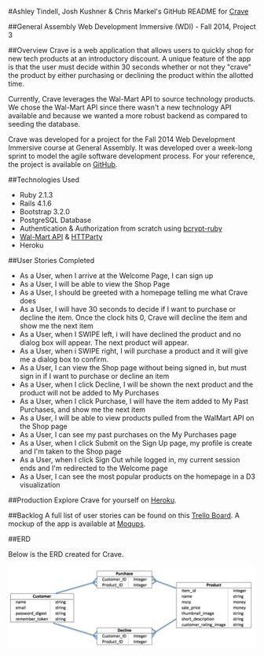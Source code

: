 #Ashley Tindell, Josh Kushner & Chris Markel's GitHub README for [Crave](https://thecrave.herokuapp.com/)
</br>

##General Assembly Web Development Immersive (WDI) - Fall 2014, Project 3
</br>

##Overview
Crave is a web application that allows users to quickly shop for new tech products at an introductory discount. A unique feature of the app is that the user must decide within 30 seconds whether or not they "crave" the product by either purchasing or declining the product within the allotted time.

Currently, Crave leverages the Wal-Mart API to source technology products. We chose the Wal-Mart API since there wasn't a new technology API available and because we wanted a more robust backend as compared to seeding the database.

Crave was developed for a project for the Fall 2014 Web Development Immersive course at General Assembly. It was developed over a week-long sprint to model the agile software development process. For your reference, the project is available on [GitHub](https://github.com/cmarkel5/crave).

##Technologies Used
* Ruby 2.1.3
* Rails 4.1.6
* Bootstrap 3.2.0
* PostgreSQL Database
* Authentication & Authorization from scratch using [bcrypt-ruby](https://github.com/codahale/bcrypt-ruby)
* [Wal-Mart API](https://developer.walmartlabs.com/docs/read/Search_API) & [HTTParty](https://github.com/jnunemaker/httparty)
* Heroku

##User Stories Completed

* As a User, when I arrive at the Welcome Page, I can sign up
* As a User, I will be able to view the Shop Page
* As a User, I should be greeted with a homepage telling me what Crave does
* As a User, I will have 30 seconds to decide if I want to purchase or decline the item. Once the clock hits 0, Crave will decline the item and show me the next item
* As a User, when I SWIPE left, i will have declined the product and no dialog box will appear. The next product will appear.
* As a User, when i SWIPE right, I will purchase a product and it will give me a dialog box to confirm.
* As a User, I can view the Shop page without being signed in, but must sign in if I want to purchase or decline an item
* As a User, when I click Decline, I will be shown the next product and the product will not be added to My Purchases
* As a User, when I click Purchase, I will have the item added to My Past Purchases, and show me the next item
* As a User, I will be able to view products pulled from the WalMart API on the Shop page
* As a User, I can see my past purchases on the My Purchases page
* As a User, when I click Submit on the Sign Up page, my profile is create and I'm taken to the Shop page
* As a User, when I click Sign Out while logged in, my current session ends and I'm redirected to the Welcome page
* As a User, I can see the most popular products on the homepage in a D3 visualization


##Production
Explore Crave for yourself on [Heroku](https://thecrave.herokuapp.com/).

##Backlog
A full list of user stories can be found on this [Trello Board](https://trello.com/b/V7qwdpoV/crave-app). A mockup of the app is available at [Moqups](https://moqups.com/ashleytindell/CcEnkYA4/).

##ERD

Below is the ERD created for Crave.

![ERD](ERD.png)
